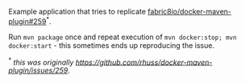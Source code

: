 Example application that tries to replicate [fabric8io/docker-maven-plugin#259](https://github.com/fabric8io/docker-maven-plugin/issues/259)<sup>*</sup>.

Run `mvn package` once and repeat execution of `mvn docker:stop; mvn docker:start` - this sometimes ends up reproducing the issue.

<sup>*</sup> _this was originally https://github.com/rhuss/docker-maven-plugin/issues/259_.